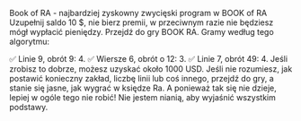 Book of RA - najbardziej zyskowny zwycięski program w BOOK of RA
Uzupełnij saldo 10 $, nie bierz premii, w przeciwnym razie nie będziesz mógł wypłacić pieniędzy. Przejdź do gry BOOK RA. Gramy według tego algorytmu:

✅ Linie 9, obrót 9: 4. ✅ Wiersze 6, obrót o 12: 3. ✅ Linie 7, obrót 49: 4. Jeśli zrobisz to dobrze, możesz uzyskać około 1000 USD. Jeśli nie rozumiesz, jak postawić konieczny zakład, liczbę linii lub coś innego, przejdź do gry, a stanie się jasne, jak wygrać w księdze Ra. A ponieważ tak się nie dzieje, lepiej w ogóle tego nie robić! Nie jestem nianią, aby wyjaśnić wszystkim podstawy.
